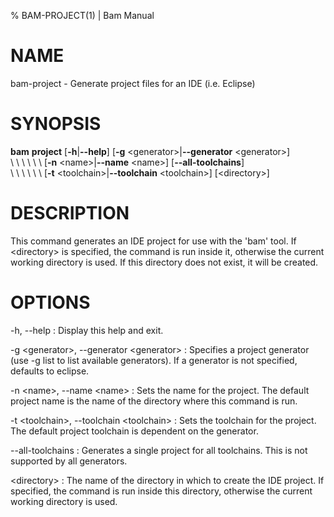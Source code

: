 % BAM-PROJECT(1) | Bam Manual

# NAME

bam-project - Generate project files for an IDE (i.e. Eclipse)

# SYNOPSIS

**bam** **project** [**-h**|**--help**] [**-g** \<generator\>|**--generator** \<generator\>]\
\  \  \  \  \  \  [**-n** \<name\>|**--name** \<name\>] [**--all-toolchains**]\
\  \  \  \  \  \  [**-t** \<toolchain\>|**--toolchain** \<toolchain\>] [\<directory\>]

# DESCRIPTION
This command generates an IDE project for use with the 'bam' tool. If
\<directory\> is specified, the command is run inside it, otherwise the current
working directory is used. If this directory does not exist, it will be
created.

# OPTIONS
-h, --help
:   Display this help and exit.

-g \<generator\>, --generator \<generator\>
:   Specifies a project generator (use -g list to list available generators).
    If a generator is not specified, defaults to eclipse.

-n \<name\>, --name \<name\>
:   Sets the name for the project. The default project name is the name of
    the directory where this command is run.

-t \<toolchain\>, --toolchain \<toolchain\>
:   Sets the toolchain for the project. The default project toolchain is
    dependent on the generator.

--all-toolchains
:   Generates a single project for all toolchains. This is not supported
    by all generators.

\<directory\>
:   The name of the directory in which to create the IDE project. If specified,
    the command is run inside this directory, otherwise the current working
    directory is used.
